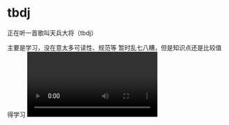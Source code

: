 # tbdj
正在听一首歌叫天兵大将（tbdj）

主要是学习，没在意太多可读性、规范等
暂时乱七八糟，但是知识点还是比较值得学习
![Image text](https://github.com/shy4458/tbdj/blob/master/device-2019-08-09-151121.webm)

